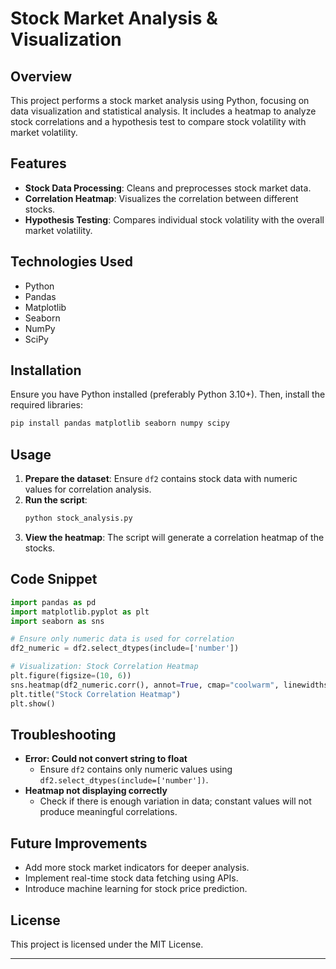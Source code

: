 

# **Stock Market Analysis & Visualization**  

## **Overview**  
This project performs a stock market analysis using Python, focusing on data visualization and statistical analysis. It includes a heatmap to analyze stock correlations and a hypothesis test to compare stock volatility with market volatility.  

## **Features**  
- **Stock Data Processing**: Cleans and preprocesses stock market data.  
- **Correlation Heatmap**: Visualizes the correlation between different stocks.  
- **Hypothesis Testing**: Compares individual stock volatility with the overall market volatility.  

## **Technologies Used**  
- Python  
- Pandas  
- Matplotlib  
- Seaborn  
- NumPy  
- SciPy  

## **Installation**  
Ensure you have Python installed (preferably Python 3.10+). Then, install the required libraries:  
```bash
pip install pandas matplotlib seaborn numpy scipy
```  

## **Usage**  
1. **Prepare the dataset**: Ensure `df2` contains stock data with numeric values for correlation analysis.  
2. **Run the script**:  
   ```bash
   python stock_analysis.py
   ```  
3. **View the heatmap**: The script will generate a correlation heatmap of the stocks.  

## **Code Snippet**  
```python
import pandas as pd
import matplotlib.pyplot as plt
import seaborn as sns

# Ensure only numeric data is used for correlation
df2_numeric = df2.select_dtypes(include=['number'])

# Visualization: Stock Correlation Heatmap
plt.figure(figsize=(10, 6))
sns.heatmap(df2_numeric.corr(), annot=True, cmap="coolwarm", linewidths=0.5)
plt.title("Stock Correlation Heatmap")
plt.show()
```  

## **Troubleshooting**  
- **Error: Could not convert string to float**  
  - Ensure `df2` contains only numeric values using `df2.select_dtypes(include=['number'])`.  
- **Heatmap not displaying correctly**  
  - Check if there is enough variation in data; constant values will not produce meaningful correlations.  

## **Future Improvements**  
- Add more stock market indicators for deeper analysis.  
- Implement real-time stock data fetching using APIs.  
- Introduce machine learning for stock price prediction.  

## **License**  
This project is licensed under the MIT License.  

---

